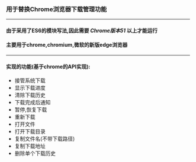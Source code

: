 ### 用于替换Chrome浏览器下载管理功能
---
#### 由于采用了ES6的模块写法,因此需要 ***Chrome版本51*** 以上才能运行
#### 主要用于chrome,chromium,微软的新版edge浏览器
---
#### 实现的功能(基于chrome的API实现):
- 接管系统下载
- 显示下载进度
- 清除下载历史
- 下载完成后通知
- 暂停,恢复下载
- 重新下载
- 打开文件
- 打开下载目录
- 复制文件名(不带下载路径)
- 复制下载地址
- 删除单个下载历史